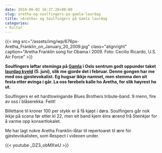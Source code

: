 ```yaml
---
date: 2010-06-02 16:37:28+00:00
slug: aretha-og-soulfingers-pa-gamla-laurdag
title: «Aretha» og Soulfingers på Gamla laurdag
categories:
- Kultur
---
```

{{< img src="/assets/img/wp/676px-Aretha_Franklin_on_January_20_2009.jpg" class="alignright" caption="Aretha Franklin song for Obama i 2009. Foto: Cecilio Ricardo, U.S. Air Force" >}}

**Soulfingers løftar steminga på [Gamla](http://www.gamla.no/) i Oslo sentrum godt oppunder taket [laurdag kveld](http://www.facebook.com/event.php?eid=116058885100375&ref=ts) (5. juni), slik me gjorde det i februar. Denne gongen har me med oss gjestevokalist. Eg hugsar ikkje namnet, men stemma den sit festa etter øvinga i går. La oss førebels kalle ho Aretha, for slik høyrest ho ut.**

<!--more-->

Soulfingers er eit hardtswingande Blues Brothers tribute-band. 9 menn, fire av oss i blåserekka. Feitt!

Billettane til kroner 100 per stykk er å få kjøpt i døra. Soulfingers går nok ikkje på scena før etter kl 22, men eit band kjem éins ærend frå Steinkjer for å varme opp konsertlokalet.

Me har lagt nokre Aretha Franklin-låtar til repertoaret til ære for gjestevokalisten, som Respect i videoen under.

{{< youtube _DZ3_obMXwU >}}
